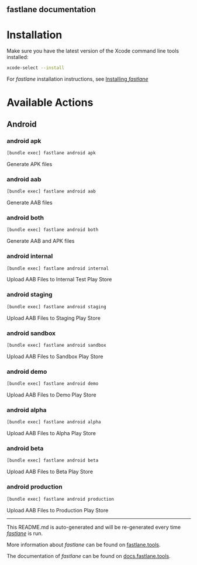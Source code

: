 fastlane documentation
----

# Installation

Make sure you have the latest version of the Xcode command line tools installed:

```sh
xcode-select --install
```

For _fastlane_ installation instructions, see [Installing _fastlane_](https://docs.fastlane.tools/#installing-fastlane)

# Available Actions

## Android

### android apk

```sh
[bundle exec] fastlane android apk
```

Generate APK files

### android aab

```sh
[bundle exec] fastlane android aab
```

Generate AAB files

### android both

```sh
[bundle exec] fastlane android both
```

Generate AAB and APK files

### android internal

```sh
[bundle exec] fastlane android internal
```

Upload AAB Files to Internal Test Play Store

### android staging

```sh
[bundle exec] fastlane android staging
```

Upload AAB Files to Staging Play Store

### android sandbox

```sh
[bundle exec] fastlane android sandbox
```

Upload AAB Files to Sandbox Play Store

### android demo

```sh
[bundle exec] fastlane android demo
```

Upload AAB Files to Demo Play Store

### android alpha

```sh
[bundle exec] fastlane android alpha
```

Upload AAB Files to Alpha Play Store

### android beta

```sh
[bundle exec] fastlane android beta
```

Upload AAB Files to Beta Play Store

### android production

```sh
[bundle exec] fastlane android production
```

Upload AAB Files to Production Play Store

----

This README.md is auto-generated and will be re-generated every time [_fastlane_](https://fastlane.tools) is run.

More information about _fastlane_ can be found on [fastlane.tools](https://fastlane.tools).

The documentation of _fastlane_ can be found on [docs.fastlane.tools](https://docs.fastlane.tools).
